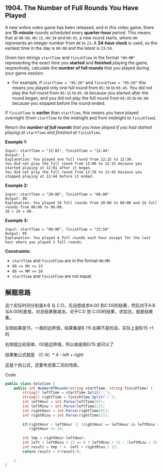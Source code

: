 ## 1904. The Number of Full Rounds You Have Played

A new online video game has been released, and in this video game, there are **15-minute** rounds scheduled every **quarter-hour** period. This means that at `HH:00`, `HH:15`, `HH:30` and `HH:45`, a new round starts, where `HH` represents an integer number from `00` to `23`. A **24-hour clock** is used, so the earliest time in the day is `00:00` and the latest is `23:59`.

Given two strings `startTime` and `finishTime` in the format `"HH:MM"` representing the exact time you **started** and **finished** playing the game, respectively, calculate the **number of full rounds** that you played during your game session.

- For example, if `startTime = "05:20"` and `finishTime = "05:59"` this means you played only one full round from `05:30` to `05:45`. You did not play the full round from `05:15` to `05:30` because you started after the round began, and you did not play the full round from `05:45` to `06:00` because you stopped before the round ended.

If `finishTime` is **earlier** than `startTime`, this means you have played overnight (from `startTime` to the midnight and from midnight to `finishTime`).

Return *the **number of full rounds** that you have played if you had started playing at* `startTime` *and finished at* `finishTime`.

 

**Example 1:**

```
Input: startTime = "12:01", finishTime = "12:44"
Output: 1
Explanation: You played one full round from 12:15 to 12:30.
You did not play the full round from 12:00 to 12:15 because you started playing at 12:01 after it began.
You did not play the full round from 12:30 to 12:45 because you stopped playing at 12:44 before it ended.
```

**Example 2:**

```
Input: startTime = "20:00", finishTime = "06:00"
Output: 40
Explanation: You played 16 full rounds from 20:00 to 00:00 and 24 full rounds from 00:00 to 06:00.
16 + 24 = 40.
```

**Example 3:**

```
Input: startTime = "00:00", finishTime = "23:59"
Output: 95
Explanation: You played 4 full rounds each hour except for the last hour where you played 3 full rounds.
```

 

**Constraints:**

- `startTime` and `finishTime` are in the format `HH:MM`.
- `00 <= HH <= 23`
- `00 <= MM <= 59`
- `startTime` and `finishTime` are not equal.



## 解题思路

这个实际时间分别是A:B 与 C:D，先设想成求A:00 到C:00的结果，然后对于A:B 与A:00的差值，对总结果做减法，对于C:D 到 C:00的结果，求加法，就是结果集。

左侧如果是15，一类的边界值，结果集是B /15 如果不是的话，实际上是B/15 +1 的

右侧就比较简单，00是边界值，所以直接用D/15 就可以了

结果集公式就是 （C-A）* 4 - left + right

这是个伪公式，还要考虑第二天的场景。

Code

```c#
public class Solution {
    public int NumberOfRounds(string startTime, string finishTime) {
        string[] leftTime = startTime.Split(':');
        string[] rightTime = finishTime.Split(':');
        int leftHour = int.Parse(leftTime[0]);
        int leftMinu = int.Parse(leftTime[1]);
        int rightHour = int.Parse(rightTime[0]);
        int rightMinu = int.Parse(rightTime[1]);
        
        if(rightHour < leftHour || (rightHour == leftHour && leftMinu > rightMinu))
           rightHour += 24;
        
        int tmp = rightHour-leftHour;
        int left = leftMinu % 15 == 0 ? leftMinu / 15 : (leftMinu / 15 + 1);
        int result = tmp * 4 -left + rightMinu / 15;
        return result > 0?result:0; 
        
    }
}
```



